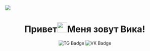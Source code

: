 <img src="https://i.pinimg.com/originals/7a/c7/1e/7ac71e72373b0fb270b3a6d72e44eea3.gif"/>
<h1 align="center">Привет<img src="https://github.com/blackcater/blackcater/raw/main/images/Hi.gif" height="32"/>Меня зовут Вика!</a> 
</h1>
<div id="badges" align="center" dir='auto'>
<a style="text-decoration: none" href="https://t.me/forus4e" rel="nofollow">
  <img src="https://camo.githubusercontent.com/c2f78ed4e6c65c4bee20af08221ac2fb4a113cd1763afec0104b898e867fdf97/68747470733a2f2f696d672e736869656c64732e696f2f7374617469632f76313f6d6573736167653d54656c656772616d266c6f676f3d74656c656772616d266c6162656c3d26636f6c6f723d324341354530266c6f676f436f6c6f723d7768697465266c6162656c436f6c6f723d267374796c653d666f722d7468652d6261646765" alt="TG Badge"/>
</a>
<a style="text-decoration: none" href="https://vk.com/4us4e" rel="nofollow">
  <img src="https://img.shields.io/badge/VK-blue?style=for-the-badge&logo=VK&logoColor=white" alt="VK Badge"/>
</a>

</div>
